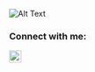 ![Alt Text]([https://media.giphy.com/media/vFKqnCdLPNOKc/giphy.gif](https://i.pinimg.com/originals/4c/a6/ae/4ca6aec868a956801b2f70ed24a4f45d.gif))

### Connect with me:

[<img align="left" alt="Arham Abiyan | Twitter" width="22px" src="https://img.icons8.com/doodle/452/twitter--v1.png" />][twitter]

[twitter]: https://twitter.com/arham_abiyan

